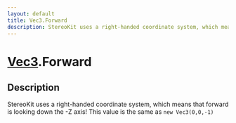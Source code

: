 ```yaml
---
layout: default
title: Vec3.Forward
description: StereoKit uses a right-handed coordinate system, which means that forward is looking down the -Z axis! This value is the same as new Vec3(0,0,-1)
---
```

# [Vec3]({{site.url}}/Pages/Reference/Vec3.html).Forward

## Description
StereoKit uses a right-handed coordinate system, which means that forward is
looking down the -Z axis! This value is the same as `new Vec3(0,0,-1)`

